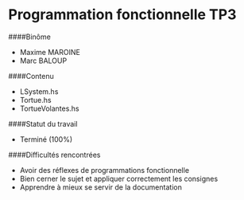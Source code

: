 Programmation fonctionnelle TP3
============================

####Binôme
- Maxime MAROINE
- Marc BALOUP


####Contenu
- LSystem.hs
- Tortue.hs
- TortueVolantes.hs

####Statut du travail
- Terminé (100%)

####Difficultés rencontrées
- Avoir des réflexes de programmations fonctionnelle
- Bien cerner le sujet et appliquer correctement les consignes
- Apprendre à mieux se servir de la documentation